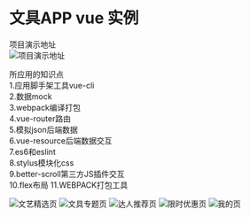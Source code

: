 # 文具APP  vue 实例
项目演示地址<br/>
![项目演示地址](http://f.cloudadmx.com/group2/M00/00/24/wKgABloU39-AXusVAAAHTCV_uwM330.png)

所应用的知识点<br/>
1.应用脚手架工具vue-cli<br/>
2.数据mock<br/>
3.webpack编译打包<br/>
4.vue-router路由<br/>
5.模拟json后端数据<br/>
6.vue-resource后端数据交互<br/>
7.es6和eslint<br/>
8.stylus模块化css<br/>
9.better-scroll第三方JS插件交互<br/>
10.flex布局
11.WEBPACK打包工具

![文艺精选页](http://f.cloudadmx.com/group1/M00/00/25/wKgAA1oT-CCAamdAAAPb7q5TksQ364.png)
![文具专题页](http://f.cloudadmx.com/group1/M00/00/26/wKgABFoT-C6AZyt2AAZjCByzogc130.png)
![达人推荐页](http://f.cloudadmx.com/group1/M00/00/25/wKgAA1oT-DeADuDHAAhiOoCRUMM340.png)
![限时优惠页](http://f.cloudadmx.com/group1/M00/00/26/wKgABFoT-ECABIFbAAL4OIA54oo483.png)
![我的页](http://f.cloudadmx.com/group2/M00/00/23/wKgABVoT-E-AOwWcAAGUvgLCoWU788.png)
